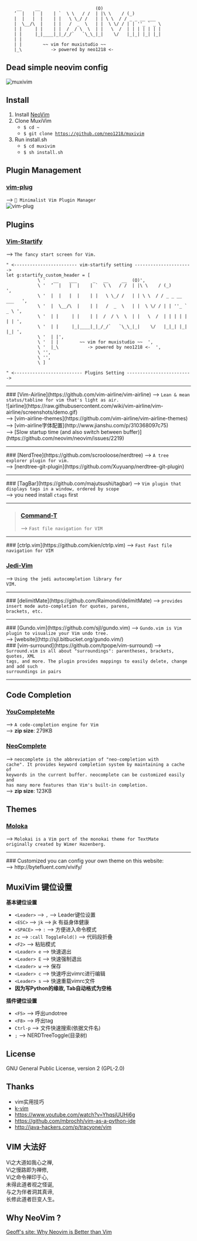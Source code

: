 
        __     __                     (O)
       ’  |   |  |    | `  \ \   / /  | |\ \    / (_)
       |  |   |  |    | |   \ \_/ /   | | \ \  / / _ _ __ ___
       |  \__/\  |    | |   /  _  \   | |  \ \/ / | | ''_ ` _ \
       | |     | |    | |  /  / \  \  | |   \  /  | | | | | | |
       | |     |_|____|_|_/_/`   `\_\_|_|    \/   |_|_| |_| |_|
       | |
       | |        ~~ vim for muxistudio ~~
       |_\           -> powered by neo1218 <-

## Dead simple neovim config
![muxivim](https://cloud.githubusercontent.com/assets/10671733/17435420/5116706a-5b43-11e6-873a-3d53e70afd6a.png)

## Install
1. Install [NeoVim]( https://salt.bountysource.com/teams/neovim)
2. Clone MuxiVim
    + <code>$ cd ~</code>
    + <code>$ git clone https://github.com/neo1218/muxivim</code>
3. Run install.sh
    + <code>$ cd muxivim</code>
    + <code>$ sh install.sh</code>

## Plugin Management
### [vim-plug](https://github.com/junegunn/vim-plug)
--> <code>🌺 Minimalist Vim Plugin Manager</code><br/>
![vim-plug](https://raw.githubusercontent.com/junegunn/i/master/vim-plug/installer.gif)

## Plugins
### [Vim-Startify](https://github.com/mhinz/vim-startify)
--> <code>The fancy start screen for Vim.</code> <br/>

    " <------------------------ vim-startify setting ---------------------->
    let g:startify_custom_header = [
                \ '   __    ___      _   __     __  (O)',
                \ '  ’  |   |  |    | `  \ \   / /  | |\ \    / (_)           ',
                \ '  |  |   |  |    | |   \ \_/ /   | | \ \  / / _ _ __ ___   ',
                \ '  |  \__/\  |    | |   /  _  \   | |  \ \/ / | | ''_ ` _ \ ',
                \ '  | |     | |    | |  /  / \  \  | |   \  /  | | | | | | | ',
                \ '  | |     |_|____|_|_/_/`   `\_\_|_|    \/   |_|_| |_| |_| ',
                \ '  | |',
                \ '  | |        ~~ vim for muxistudio ~~  ',
                \ '  |_\           -> powered by neo1218 <-  ',
                \ '',
                \ '',
                \ ]

    " <-------------------------- Plugins Setting ------------------------->

<hr/>
### [Vim-Airline](https://github.com/vim-airline/vim-airline)
--> <code>Lean & mean status/tabline for vim that's light as air.</code><br/>
![airline](https://raw.githubusercontent.com/wiki/vim-airline/vim-airline/screenshots/demo.gif)<br/>
--> [vim-airline-themes](https://github.com/vim-airline/vim-airline-themes)<br/>
--> [vim-airline字体配置](http://www.jianshu.com/p/310368097c75)<br/>
--> [Slow startup time (and also switch between buffer)](https://github.com/neovim/neovim/issues/2219)

<hr/>
### [NerdTree](https://github.com/scrooloose/nerdtree)
--> <code>A tree explorer plugin for vim.</code><br/>
--> [nerdtree-git-plugin](https://github.com/Xuyuanp/nerdtree-git-plugin)

<hr/>
### [TagBar](https://github.com/majutsushi/tagbar)
--> <code>Vim plugin that displays tags in a window, ordered by scope</code><br/>
--> you need install <code>ctags</code> first
<hr/>

> ### [Command-T](https://github.com/wincent/command-t)
> --> <code>Fast file navigation for VIM</code><br/>

<hr/>
### [ctrlp.vim](https://github.com/kien/ctrlp.vim)
--> <code>Fast Fast file navigation for VIM</code><br/>

### [Jedi-Vim](https://github.com/davidhalter/jedi-vim)
--> <code>Using the jedi autocompletion library for VIM.</code><br/>
<hr/>
### [delimitMate](https://github.com/Raimondi/delimitMate)
--> <code>provides insert mode auto-completion for quotes, parens,
brackets, etc.</code><br/>
<hr/>
### [Gundo.vim](https://github.com/sjl/gundo.vim)
--> <code>Gundo.vim is Vim plugin to visualize your Vim undo tree.</code><br/>
--> [website](http://sjl.bitbucket.org/gundo.vim/)<br/>
### [vim-surround](https://github.com/tpope/vim-surround)
--> <code>Surround.vim is all about "surroundings": parentheses, brackets, quotes, XML
tags, and more. The plugin provides mappings to easily delete, change and add such
surroundings in pairs</code><br/>
<hr/>

## Code Completion
### [YouCompleteMe](https://github.com/Valloric/YouCompleteMe)
--> <code>A code-completion engine for Vim </code><br/>
--> **zip size**: 279KB<br/>

### [NeoComplete](https://github.com/Shougo/neocomplete.vim)
--> <code>neocomplete is the abbreviation of "neo-completion with cache". It provides
keyword completion system by maintaining a cache of keywords in the current buffer.
neocomplete can be customized easily and has many more features than Vim's built-in
completion.</code><br/>
--> **zip size**: 123KB<br/>

## Themes
### [Moloka](https://github.com/tomasr/molokai)
--> <code>Molokai is a Vim port of the monokai theme for TextMate originally created by Wimer Hazenberg.</code>
<hr/>
### Customized
you can config your own theme on this website:<br/>
--> http://bytefluent.com/vivify/

## MuxiVim 键位设置
**基本键位设置**

+ ```<Leader>``` --> ```,``` --> Leader键位设置
+ ```<ESC>``` --> ```jk``` --> jk 有益身体健康
+ ```<SPACE>``` --> ```:``` --> 方便进入命令模式
+ ```zc``` --> ```:call ToggleFold()``` --> 代码段折叠
+ ```<F2>``` --> 粘贴模式
+ ```<Leader> e``` --> 快速退出
+ ```<Leader> E``` --> 快速强制退出
+ ```<Leader> w``` --> 保存
+ ```<Leader> c``` --> 快速呼出vimrc进行编辑
+ ```<Leader> s``` --> 快速重载vimrc文件
+ **因为写Python的缘故, Tab自动格式为空格**

**插件键位设置**

+ ```<F5>``` --> 呼出undotree
+ ```<F8>``` --> 呼出tag
+ ```Ctrl-p``` --> 文件快速搜索(依据文件名)
+ ```;``` --> NERDTreeToggle(目录树)


## License
GNU General Public License, version 2 (GPL-2.0)

## Thanks

+ vim实用技巧
+ [k-vim](https://github.com/wklken/k-vim)
+ https://www.youtube.com/watch?v=YhqsjUUHj6g
+ https://github.com/mbrochh/vim-as-a-python-ide
+ http://java-hackers.com/p/tracyone/vim

## VIM 大法好
Vi之大道如我心之禅, <br/>
Vi之慢路即为禅修, <br/>
Vi之命令禅印于心, <br/>
未得此道者视之怪诞, <br/>
与之为伴者洞其真谛, <br/>
长修此道者巨变人生。<br/>

## Why NeoVim ?
[Geoff's site: Why Neovim is Better than Vim](http://geoff.greer.fm/2015/01/15/why-neovim-is-better-than-vim/)
